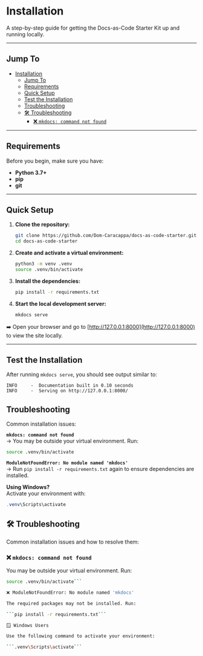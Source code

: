 # Installation

A step-by-step guide for getting the Docs-as-Code Starter Kit up and running locally.

---

## Jump To

- [Installation](#installation)
  - [Jump To](#jump-to)
  - [Requirements](#requirements)
  - [Quick Setup](#quick-setup)
  - [Test the Installation](#test-the-installation)
  - [Troubleshooting](#troubleshooting)
  - [🛠 Troubleshooting](#-troubleshooting)
    - [❌ `mkdocs: command not found`](#-mkdocs-command-not-found)

---

## Requirements

Before you begin, make sure you have:

- **Python 3.7+**
- **pip**
- **git**

---

## Quick Setup

1. **Clone the repository:**

    ```bash
    git clone https://github.com/Dom-Caracappa/docs-as-code-starter.git
    cd docs-as-code-starter
    ```

2. **Create and activate a virtual environment:**

    ```bash
    python3 -m venv .venv
    source .venv/bin/activate
    ```

3. **Install the dependencies:**

    ```bash
    pip install -r requirements.txt
    ```

4. **Start the local development server:**

    ```bash
    mkdocs serve
    ```

➡️ Open your browser and go to [http://127.0.0.1:8000](http://127.0.0.1:8000) to view the site locally.

---

## Test the Installation

After running `mkdocs serve`, you should see output similar to:

```text
INFO     -  Documentation built in 0.10 seconds
INFO     -  Serving on http://127.0.0.1:8000/
```

## Troubleshooting

Common installation issues:

**`mkdocs: command not found`**  
→ You may be outside your virtual environment. Run:

```bash
source .venv/bin/activate
```

**`ModuleNotFoundError: No module named 'mkdocs'`**  
→ Run `pip install -r requirements.txt` again to ensure dependencies are installed.

**Using Windows?**  
Activate your environment with:

```powershell
.venv\Scripts\activate
```


## 🛠 Troubleshooting

Common installation issues and how to resolve them:

### ❌ `mkdocs: command not found`

You may be outside your virtual environment. Run:

```bash
source .venv/bin/activate```

❌ ModuleNotFoundError: No module named 'mkdocs'

The required packages may not be installed. Run:

```pip install -r requirements.txt```

🪟 Windows Users

Use the following command to activate your environment:

```.venv\Scripts\activate```

